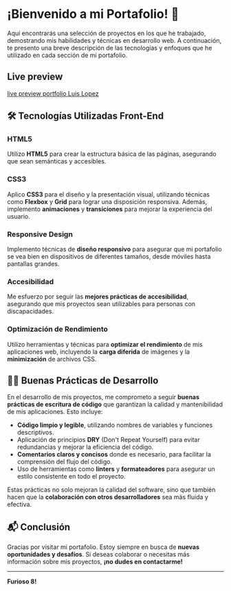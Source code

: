# ¡Bienvenido a mi Portafolio! 🚀

Aquí encontrarás una selección de proyectos en los que he trabajado, demostrando mis habilidades y técnicas en desarrollo web. A continuación, te presento una breve descripción de las tecnologías y enfoques que he utilizado en cada sección de mi portafolio.

## Live preview

[live preview portfolio Luis Lopez](https://portfolioluislopez.netlify.app/)

## 🛠️ Tecnologías Utilizadas Front-End

### HTML5
Utilizo **HTML5** para crear la estructura básica de las páginas, asegurando que sean semánticas y accesibles.

### CSS3
Aplico **CSS3** para el diseño y la presentación visual, utilizando técnicas como **Flexbox** y **Grid** para lograr una disposición responsiva. Además, implemento **animaciones** y **transiciones** para mejorar la experiencia del usuario.

### Responsive Design
Implemento técnicas de **diseño responsivo** para asegurar que mi portafolio se vea bien en dispositivos de diferentes tamaños, desde móviles hasta pantallas grandes.

### Accesibilidad
Me esfuerzo por seguir las **mejores prácticas de accesibilidad**, asegurando que mis proyectos sean utilizables para personas con discapacidades.

### Optimización de Rendimiento
Utilizo herramientas y técnicas para **optimizar el rendimiento** de mis aplicaciones web, incluyendo la **carga diferida** de imágenes y la **minimización** de archivos CSS.

## 🧑‍💻 Buenas Prácticas de Desarrollo

En el desarrollo de mis proyectos, me comprometo a seguir **buenas prácticas de escritura de código** que garantizan la calidad y mantenibilidad de mis aplicaciones. Esto incluye:

- **Código limpio y legible**, utilizando nombres de variables y funciones descriptivos.
- Aplicación de principios **DRY** (Don't Repeat Yourself) para evitar redundancias y mejorar la eficiencia del código.
- **Comentarios claros y concisos** donde es necesario, para facilitar la comprensión del flujo del código.
- Uso de herramientas como **linters** y **formateadores** para asegurar un estilo consistente en todo el proyecto.

Estas prácticas no solo mejoran la calidad del software, sino que también hacen que la **colaboración con otros desarrolladores** sea más fluida y efectiva.

## 📬 Conclusión

Gracias por visitar mi portafolio. Estoy siempre en busca de **nuevas oportunidades y desafíos**. Si deseas colaborar o necesitas más información sobre mis proyectos, **¡no dudes en contactarme!**

---

**Furioso 8!**
